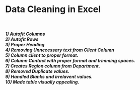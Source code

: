 # Data Cleaning in Excel <br><br>

_**1) Autofit Columns**_<br>
_**2) Autofit Rows**_<br>
_**3) Proper Heading**_<br>
_**4) Removing Unnecessary text from Client Column**_<br>
_**5) Column client to proper format.**_<br>
_**6) Column Contact with proper format and trimming spaces.**_<br>
_**7) Creates Region column from Department.**_<br>
_**8) Removed Duplicate values.**_<br>
_**9) Handled Blanks and irrelavent values.**_<br>
_**10) Made table visually appealing.**_<br>
